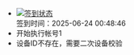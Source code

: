 - [![签到状态](https://github.com/womade/Cloud189-Actions/actions/workflows/main.yml/badge.svg?branch=main)](https://github.com/womade/Cloud189-Actions/actions/workflows/main.yml) <br> 签到时间：2025-06-24 00:48:46
- 开始执行帐号1
- 设备ID不存在，需要二次设备校验
